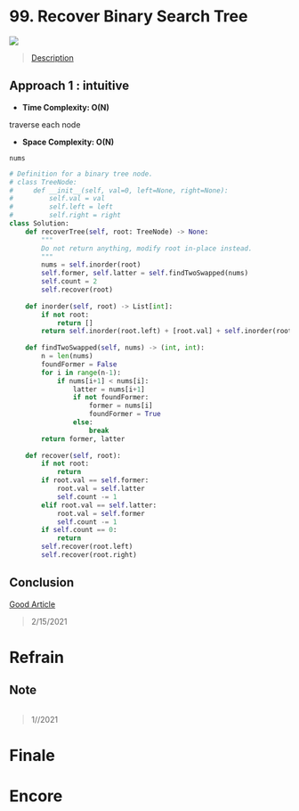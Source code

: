 # 99. Recover Binary Search Tree

![](https://img.shields.io/badge/Difficulty-Hard-%23d9534f)

> [Description](https://leetcode.com/problems/recover-binary-search-tree/)

## Approach 1 : intuitive

- **Time Complexity: O(N)**

traverse each node

- **Space Complexity: O(N)**

`nums`

```python
# Definition for a binary tree node.
# class TreeNode:
#     def __init__(self, val=0, left=None, right=None):
#         self.val = val
#         self.left = left
#         self.right = right
class Solution:
    def recoverTree(self, root: TreeNode) -> None:
        """
        Do not return anything, modify root in-place instead.
        """
        nums = self.inorder(root)
        self.former, self.latter = self.findTwoSwapped(nums)
        self.count = 2
        self.recover(root)
     
    def inorder(self, root) -> List[int]:
        if not root:
            return []
        return self.inorder(root.left) + [root.val] + self.inorder(root.right)
    
    def findTwoSwapped(self, nums) -> (int, int):
        n = len(nums)
        foundFormer = False
        for i in range(n-1):
            if nums[i+1] < nums[i]:
                latter = nums[i+1]
                if not foundFormer:
                    former = nums[i]
                    foundFormer = True
                else:
                    break
        return former, latter
    
    def recover(self, root):
        if not root:
            return
        if root.val == self.former:
            root.val = self.latter
            self.count -= 1
        elif root.val == self.latter:
            root.val = self.former
            self.count -= 1
        if self.count == 0:
            return
        self.recover(root.left)
        self.recover(root.right)
```


## Conclusion

[Good Article](https://leetcode.com/problems/recover-binary-search-tree/solution/)

> 2/15/2021

# Refrain

## Note

```python

```

> 1//2021

# Finale

# Encore